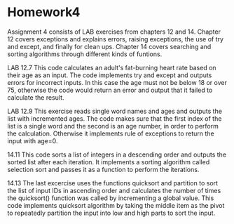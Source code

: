 # Homework4

Assignment 4 consists of LAB exercises from chapters 12 and 14. Chapter 12 covers exceptions and explains errors, raising exceptions, the use of try and except, and finally for clean ups. Chapter 14 covers searching and sorting algorithms through different kinds of funtions. 

LAB 12.7 This code calculates an adult's fat-burning heart rate based on their age as an input. The code implements try and except and outputs errors for incorrect inputs. In this case the age must not be below 18 or over 75, otherwise the code would return an error and output that it failed to calculate the result.

LAB 12.9 This exercise reads single word names and ages and outputs the list with incremented ages. The code makes sure that the first index of the list is a single word and the second is an age number, in order to perform the calculation. Otherwise it implements rule of exceptions to return the input with age=0.

14.11 This code sorts a list of integers in a descending order and outputs the sorted list after each iteration. It implements a sorting algorithm called selection sort and passes it as a function to perform the iterations.  

14.13 The last excercise uses the functions quicksort and partition to sort the list of input IDs in ascending order and calculates the number of times the quicksort() function was called by incrementing a global value. This code implements quicksort algorithm by taking the middle item as the pivot to repeatedly partition the input into low and high parts to sort the input.
